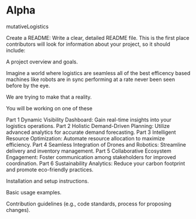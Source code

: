 # Alpha
mutativeLogistics



Create a README: Write a clear, detailed README file. This is the first place contributors will look for information about your project, so it should include:


A project overview and goals.

Imagine a world where logistics are seamless all of the best efficency based machines like robots are in sync performing at a rate never been seen before by the eye.

We are trying to make that a reality.


You will be working on one of these

Part 1
Dynamic Visibility Dashboard: Gain real-time insights into your logistics operations.
Part 2
Holistic Demand-Driven Planning: Utilize advanced analytics for accurate demand forecasting.
Part 3
Intelligent Resource Optimization: Automate resource allocation to maximize efficiency.
Part 4
Seamless Integration of Drones and Robotics: Streamline delivery and inventory management.
Part 5
Collaborative Ecosystem Engagement: Foster communication among stakeholders for improved coordination.
Part 6
Sustainability Analytics: Reduce your carbon footprint and promote eco-friendly practices.

Installation and setup instructions.



Basic usage examples.




Contribution guidelines (e.g., code standards, process for proposing changes).



